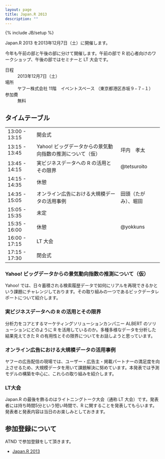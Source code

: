 ```yaml
---
layout: page
title: Japan.R 2013
description: ""
---
```

{% include JB/setup %}

Japan.R 2013 を2013年12月7日（土）に開催します。

今年も午前の部と午後の部に分けて開催します。午前の部で R 初心者向けのワークショップ、午後の部ではセミナーと LT 大会です。

<dl class="dl-horizontal">
  <dt>日程</dt>
  <dd>2013年12月7日（土）</dd>
  <dt>場所</dt>
  <dd>ヤフー株式会社 11階　イベントスペース （東京都港区赤坂９−７−１）</dd>
  <dt>参加費</dt>
  <dd>無料</dd>
</dl>

## タイムテーブル

<table class="table table-bordered table-striped">
  <tr><td>13:00 - 13:15</td><td>開会式</td><td></td></tr>
  <tr><td>13:15 - 13:45</td><td>Yahoo! ビッグデータからの景気動向指数の推測について（仮）</td><td>坪内　孝太</td></tr>
  <tr><td>13:45 - 14:15</td><td>実ビジネスデータへの R の活用とその限界</td><td>@tetsuroito</td></tr>
  <tr><td>14:15 - 14:35</td><td>休憩</td><td></td></tr>
  <tr><td>14:35 - 15:05</td><td>オンライン広告における大規模データの活用事例</td><td>田頭（たがみ）、堀田</td></tr>
  <tr><td>15:05 - 15:35</td><td>未定</td><td></td></tr>
  <tr><td>15:35 - 16:00</td><td>休憩</td><td>@yokkuns</td></tr>
  <tr><td>16:00 - 17:15</td><td>LT 大会</td><td></td></tr>
  <tr><td>17:15 - 17:30</td><td>閉会式</td><td></td></tr>
</table>

### Yahoo! ビッグデータからの景気動向指数の推測について（仮）

Yahoo! では、日々蓄積される検索履歴データで如何にリアルを再現できるかという課題にチャレンジしております。その取り組みの一つであるビックデータレポートについて紹介します。

### 実ビジネスデータへの R の活用とその限界

分析力をコアとするマーケティングソリューションカンパニー ALBERT のソリューションにどのように R を活用しているのか。多種多様なデータを分析した結果見えてきた R の有用性とその限界についてをお話しようと思っています。

### オンライン広告における大規模データの活用事例

ヤフーの広告配信の現場では、ユーザー・広告主・掲載パートナーの満足度を向上させるため、大規模データを用いて課題解決に努めています。本発表では予測モデルの構築を中心に、これらの取り組みを紹介します。

### LT大会

Japan.R の最後を飾るのはライトニングトーク大会（通称 LT 大会）です。発表者には持ち時間5分という短い時間で、R に関することを発表してもらいます。発表者と発表内容は当日のお楽しみとしておきます。

## 参加登録について

ATND で参加登録をして頂きます。

* [Japan.R 2013](http://atnd.org/events/44682)
